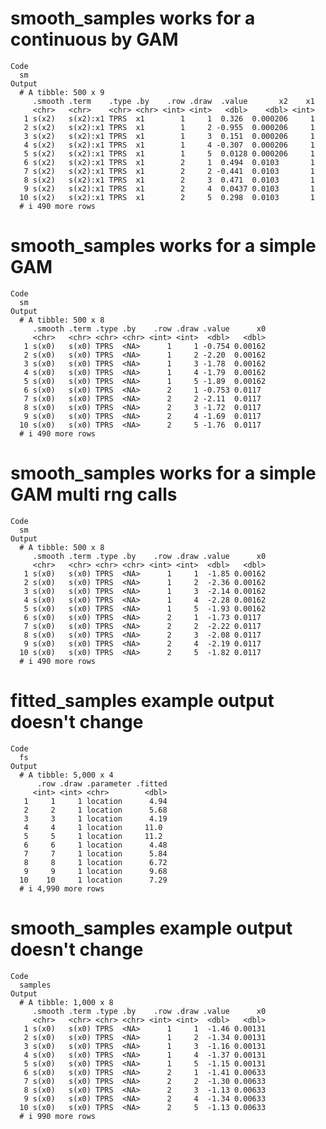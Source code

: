 # smooth_samples works for a continuous by GAM

    Code
      sm
    Output
      # A tibble: 500 x 9
         .smooth .term    .type .by    .row .draw  .value       x2    x1
         <chr>   <chr>    <chr> <chr> <int> <int>   <dbl>    <dbl> <int>
       1 s(x2)   s(x2):x1 TPRS  x1        1     1  0.326  0.000206     1
       2 s(x2)   s(x2):x1 TPRS  x1        1     2 -0.955  0.000206     1
       3 s(x2)   s(x2):x1 TPRS  x1        1     3  0.151  0.000206     1
       4 s(x2)   s(x2):x1 TPRS  x1        1     4 -0.307  0.000206     1
       5 s(x2)   s(x2):x1 TPRS  x1        1     5  0.0128 0.000206     1
       6 s(x2)   s(x2):x1 TPRS  x1        2     1  0.494  0.0103       1
       7 s(x2)   s(x2):x1 TPRS  x1        2     2 -0.441  0.0103       1
       8 s(x2)   s(x2):x1 TPRS  x1        2     3  0.471  0.0103       1
       9 s(x2)   s(x2):x1 TPRS  x1        2     4  0.0437 0.0103       1
      10 s(x2)   s(x2):x1 TPRS  x1        2     5  0.298  0.0103       1
      # i 490 more rows

# smooth_samples works for a simple GAM

    Code
      sm
    Output
      # A tibble: 500 x 8
         .smooth .term .type .by    .row .draw .value      x0
         <chr>   <chr> <chr> <chr> <int> <int>  <dbl>   <dbl>
       1 s(x0)   s(x0) TPRS  <NA>      1     1 -0.754 0.00162
       2 s(x0)   s(x0) TPRS  <NA>      1     2 -2.20  0.00162
       3 s(x0)   s(x0) TPRS  <NA>      1     3 -1.78  0.00162
       4 s(x0)   s(x0) TPRS  <NA>      1     4 -1.79  0.00162
       5 s(x0)   s(x0) TPRS  <NA>      1     5 -1.89  0.00162
       6 s(x0)   s(x0) TPRS  <NA>      2     1 -0.753 0.0117 
       7 s(x0)   s(x0) TPRS  <NA>      2     2 -2.11  0.0117 
       8 s(x0)   s(x0) TPRS  <NA>      2     3 -1.72  0.0117 
       9 s(x0)   s(x0) TPRS  <NA>      2     4 -1.69  0.0117 
      10 s(x0)   s(x0) TPRS  <NA>      2     5 -1.76  0.0117 
      # i 490 more rows

# smooth_samples works for a simple GAM multi rng calls

    Code
      sm
    Output
      # A tibble: 500 x 8
         .smooth .term .type .by    .row .draw .value      x0
         <chr>   <chr> <chr> <chr> <int> <int>  <dbl>   <dbl>
       1 s(x0)   s(x0) TPRS  <NA>      1     1  -1.85 0.00162
       2 s(x0)   s(x0) TPRS  <NA>      1     2  -2.36 0.00162
       3 s(x0)   s(x0) TPRS  <NA>      1     3  -2.14 0.00162
       4 s(x0)   s(x0) TPRS  <NA>      1     4  -2.28 0.00162
       5 s(x0)   s(x0) TPRS  <NA>      1     5  -1.93 0.00162
       6 s(x0)   s(x0) TPRS  <NA>      2     1  -1.73 0.0117 
       7 s(x0)   s(x0) TPRS  <NA>      2     2  -2.22 0.0117 
       8 s(x0)   s(x0) TPRS  <NA>      2     3  -2.08 0.0117 
       9 s(x0)   s(x0) TPRS  <NA>      2     4  -2.19 0.0117 
      10 s(x0)   s(x0) TPRS  <NA>      2     5  -1.82 0.0117 
      # i 490 more rows

# fitted_samples example output doesn't change

    Code
      fs
    Output
      # A tibble: 5,000 x 4
          .row .draw .parameter .fitted
         <int> <int> <chr>        <dbl>
       1     1     1 location      4.94
       2     2     1 location      5.68
       3     3     1 location      4.19
       4     4     1 location     11.0 
       5     5     1 location     11.2 
       6     6     1 location      4.48
       7     7     1 location      5.84
       8     8     1 location      6.72
       9     9     1 location      9.68
      10    10     1 location      7.29
      # i 4,990 more rows

# smooth_samples example output doesn't change

    Code
      samples
    Output
      # A tibble: 1,000 x 8
         .smooth .term .type .by    .row .draw .value      x0
         <chr>   <chr> <chr> <chr> <int> <int>  <dbl>   <dbl>
       1 s(x0)   s(x0) TPRS  <NA>      1     1  -1.46 0.00131
       2 s(x0)   s(x0) TPRS  <NA>      1     2  -1.34 0.00131
       3 s(x0)   s(x0) TPRS  <NA>      1     3  -1.16 0.00131
       4 s(x0)   s(x0) TPRS  <NA>      1     4  -1.37 0.00131
       5 s(x0)   s(x0) TPRS  <NA>      1     5  -1.15 0.00131
       6 s(x0)   s(x0) TPRS  <NA>      2     1  -1.41 0.00633
       7 s(x0)   s(x0) TPRS  <NA>      2     2  -1.30 0.00633
       8 s(x0)   s(x0) TPRS  <NA>      2     3  -1.13 0.00633
       9 s(x0)   s(x0) TPRS  <NA>      2     4  -1.34 0.00633
      10 s(x0)   s(x0) TPRS  <NA>      2     5  -1.13 0.00633
      # i 990 more rows


